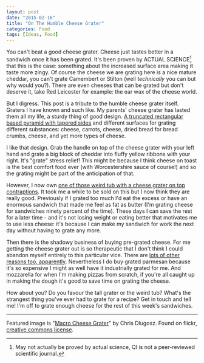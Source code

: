 ```yaml
---
layout: post
date: "2015-02-16"
title: "On The Humble Cheese Grater"
categories: Food
tags: [Ideas, Food]
---
```


You can't beat a good cheese grater. Cheese just tastes better in a sandwich once it has been grated. It's been proven by ACTUAL SCIENCE[^1] that this is the case: something about the increased surface area making it taste more zingy. Of course the cheese we are grating here is a nice mature cheddar, you can't grate Camembert or Stilton (well _technically_ you can but why would you?). There are even cheeses that can be grated but don't deserve it, take Red Leicester for example: the ear wax of the cheese world.

But I digress. This post is a tribute to the humble cheese grater itself. Graters I have known and such like. My parents' cheese grater has lasted them all my life, a sturdy thing of good design. [A truncated rectangular based pyramid with tapered sides](http://www.westmerciasupplies.co.uk/cheese-grater) and different surfaces for grating different substances: cheese, carrots, cheese, dried bread for bread crumbs, cheese, and yet more types of cheese.

I like that design. Grab the handle on top of the cheese grater with your left hand and grate a big block of cheddar into fluffy yellow ribbons with your right. It's "grate" stress relief! This might be because I think cheese on toast is the best comfort food ever (with Worcestershire sauce of course!) and so the grating might be part of the anticipation of that.

However, I now own [one of those weird tub with a cheese grater on top contraptions](http://www.amazon.co.uk/Cheese-Vegetable-Grater-Stainless-Container/dp/B0097NJ0PC/ref=sr_1_20?s=kitchen&ie=UTF8&qid=1424121266&sr=1-20). It took me a while to be sold on this but I now think they are really good. Previously if I grated too much I'd eat the excess or have an enormous sandwich that made me feel as fat as butter (I'm grating cheese for sandwiches ninety percent of the time). These days I can save the rest for a later time - and it's not losing weight or eating better that motivates me to use less cheese: it's because I can make my sandwich for work the next day without having to grate any more.

Then there is the shadowy business of buying pre-grated cheese. For me getting the cheese grater out is so therapeutic that I don't think I could abandon myself entirely to this particular vice. There are [lots of other reasons too, apparently](http://www.robynsonlineworld.com/2012/09/why-you-should-grate-and-shred-your-own-cheese/). Nevertheless I do buy grated parmesan because it's so expensive I might as well have it industrially grated for me. And mozzarella for when I'm making pizzas from scratch, if you're all caught up in making the dough it's good to save time on grating the cheese.

How about you? Do you favour the tall grater or the weird tub? What's the strangest thing you've ever had to grate for a recipe? Get in touch and tell me! I'm off to grate enough cheese for the rest of this week's sandwiches.

---

Featured image is "[Macro Cheese Grater](https://flic.kr/p/6tuRcD)" by Chris Dlugosz. Found on flickr, [creative commons license](https://creativecommons.org/licenses/by/2.0/).

[^1]: May not actually be proved by actual science, QI is not a peer-reviewed scientific journal.
